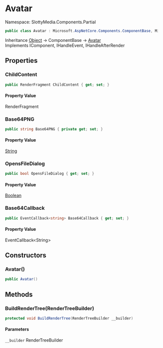# Avatar

Namespace: SlottyMedia.Components.Partial

```csharp
public class Avatar : Microsoft.AspNetCore.Components.ComponentBase, Microsoft.AspNetCore.Components.IComponent, Microsoft.AspNetCore.Components.IHandleEvent, Microsoft.AspNetCore.Components.IHandleAfterRender
```

Inheritance [Object](https://docs.microsoft.com/en-us/dotnet/api/system.object) → ComponentBase → [Avatar](./slottymedia.components.partial.avatar.md)<br>
Implements IComponent, IHandleEvent, IHandleAfterRender

## Properties

### **ChildContent**

```csharp
public RenderFragment ChildContent { get; set; }
```

#### Property Value

RenderFragment<br>

### **Base64PNG**

```csharp
public string Base64PNG { private get; set; }
```

#### Property Value

[String](https://docs.microsoft.com/en-us/dotnet/api/system.string)<br>

### **OpensFileDialog**

```csharp
public bool OpensFileDialog { get; set; }
```

#### Property Value

[Boolean](https://docs.microsoft.com/en-us/dotnet/api/system.boolean)<br>

### **Base64Callback**

```csharp
public EventCallback<string> Base64Callback { get; set; }
```

#### Property Value

EventCallback&lt;String&gt;<br>

## Constructors

### **Avatar()**

```csharp
public Avatar()
```

## Methods

### **BuildRenderTree(RenderTreeBuilder)**

```csharp
protected void BuildRenderTree(RenderTreeBuilder __builder)
```

#### Parameters

`__builder` RenderTreeBuilder<br>
